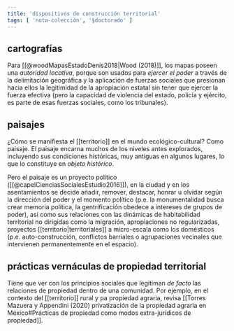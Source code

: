 ```yaml
---
title: 'dispositivos de construcción territorial'
tags: [ 'nota-colección', '§doctorado' ]
---
```

## cartografías

Para [[@woodMapasEstadoDenis2018|Wood (2018)]], los mapas poseen una *autoridad locativa*, porque son usados para *ejercer el poder* a través de la delimitación geográfica y la aplicación de fuerzas sociales que presionan hacia ellos la legitimidad de la apropiación estatal sin tener que ejercer la fuerza efectiva (pero la capacidad de violencia del estado, policía y ejército, es parte de esas fuerzas sociales, como los tribunales).

## paisajes

¿Cómo se manifiesta el [[territorio]] en el mundo ecológico-cultural? Como paisaje. El paisaje encarna muchos de los niveles antes explorados, incluyendo sus condiciones históricas, muy antiguas en algunos lugares, lo que lo constituye en *objeto histórico*.

Pero el paisaje es un proyecto político ([[@capelCienciasSocialesEstudio2016]]), en la ciudad y en los asentamientos se decide añadir, remover, destacar, honrar u olvidar según la dirección del poder y el momento político (p.e. la monumentalidad busca crear memoria política, la gentrificación obedece a intereses de grupos de poder), así como sus relaciones con las dinámicas de habitabilidad territorial no dirigidas como la migración, apropiaciones no regularizadas, proyectos [[territorio|territoriales]] a micro-escala como los domésticos (p.e. auto-construcción, conflictos barriales o agrupaciones vecinales que intervienen permanentemente en el espacio). 

## prácticas vernáculas de propiedad territorial

Tiene que ver con los principios sociales que legitiman *de facto* las relaciones de propiedad dentro de una comunidad. Por ejemplo, en el contexto del [[territorio]] rural y pa propiedad agraria, revisa [[Torres Mazuera y Appendini (2020) privatización de la propiedad agraria en México#Prácticas de propiedad como modos extra-jurídicos de propiedad]].
